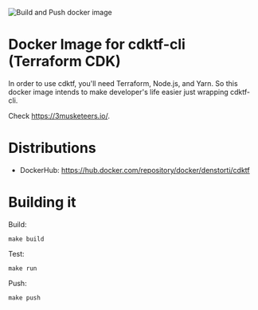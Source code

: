 ![Build and Push docker image](https://github.com/denstorti/cdktf-cli/workflows/Build%20and%20Push%20docker%20image/badge.svg?branch=master&event=push)

# Docker Image for cdktf-cli (Terraform CDK)

In order to use cdktf, you'll need Terraform, Node.js, and Yarn. So this docker image intends to make developer's life easier just wrapping cdktf-cli.

Check https://3musketeers.io/.


# Distributions

- DockerHub: https://hub.docker.com/repository/docker/denstorti/cdktf

# Building it

Build:
```
make build
```

Test:
```
make run
```

Push:
```
make push
```

